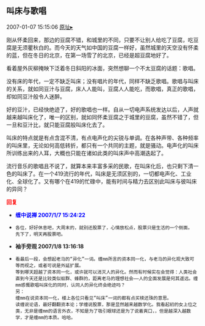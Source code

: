 ## 叫床与歌唱
2007-01-07 15:15:06
[原址▸](http://www.fxgan.com/chan_time/2007_01_06/390.htm)


刚从怀柔回来，那边的豆腐不错，和城里的不同，只要不让别人给吃了豆腐，吃豆腐是无须瞿秋白的。而今天的天气如中国的豆腐一样好，虽然城里的天空没有怀柔的蓝，但在冬日的北京，在第一场雪了的北京，已经是超豆腐地好了。

看着屋外灰柳掩映下泛着冬日斜阳的冰面，突然想聊一个不太豆腐的话题：歌唱。

没有床的年代，一定不缺乏叫床；没有唱片的年代，同样不缺乏歌唱。歌唱与叫床的关系，就如同豆汁与豆腐，床人人能叫，豆腐人人能吃，而歌唱，真正的歌唱，却如同豆汁般令人迷醉。

好的豆汁，已经快绝迹了，好的歌唱也一样。自从一切电声系统发达以后，人声就越来越叫床化了，唯一的区别，就如同怀柔豆腐之于城里的豆腐，虽然不错了，但一旦和豆汁比，就只能豆腐般叫床化去了。

叫床的特点就是有点含混不清，有点电声化的尖锐与单调。在各种声带、各种频率的叫床里，无论如何高低转折，都只有一个共同的主题，就是骚动。电声化的叫床所训练出来的人耳，大概也只能在诸如此类的叫床声中高潮迭起了。

流行音乐的歌唱且不说了，就算本来丰富多采的民歌，在叫床化后，也只剩下清一色的叫床了。在一个419流行的年代，叫床是无须区别的，一切都电声化、工业化、全球化了。又有哪个在419的忙碌中，能有时间与精力去区别此叫床与彼叫床的异同？




**<font color='red'>回复</font>**


- **<font color='blue'>缠中说禅 2007/1/7 15:24:22</font>**
- ```
  各位，好好休息吧，大周末的，就别还股票了，心情放松点，股票只是生活的一个侧面。
  先下了，明天再股票吧。
  ```
- **袖手旁观 2007/1/8 13:16:18**
- ```
  看最后一段，会想起老马的“异化”一词。缠mm所言的资本同一化，与老马的异化观大致可等而视之，或者可说是外延扩展。
  等到哪天超越了资本同一化，或许就可以消灭人的异化。然而有时候实在会觉得：人类社会直到今天还是比较类似蚁群、蜂群的，距离老马的理想社会――人的全面发展是何其遥远。缠mm感慨歌唱叫床化的同时，认同人的异化终会绝迹吗？
  另：
  缠mm在说资本同一化，楼上各位只看见“叫床”一词的都有点买椟还珠的意思。
  读缠说论语，最好翻翻资本论；学缠说股票，那是显然越来越数学化。我看起初的女上位之类，无非是缠mm的语言外衣，不知是为了吸引眼球还是为了说着爽口，，但是越深入越数学，才是缠mm的本质。哈哈。
  ```
